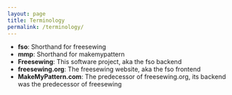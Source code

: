 ```yaml
---
layout: page
title: Terminology
permalink: /terminology/
---
```

* **fso**: Shorthand for freesewing
* **mmp**: Shorthand for makemypattern
* **Freesewing**: This software project, aka the fso backend
* **freesewing.org**: The freesewing website, aka the fso frontend
* **MakeMyPattern.com**: The predecessor of freesewing.org, its backend was the predecessor of freesewing

